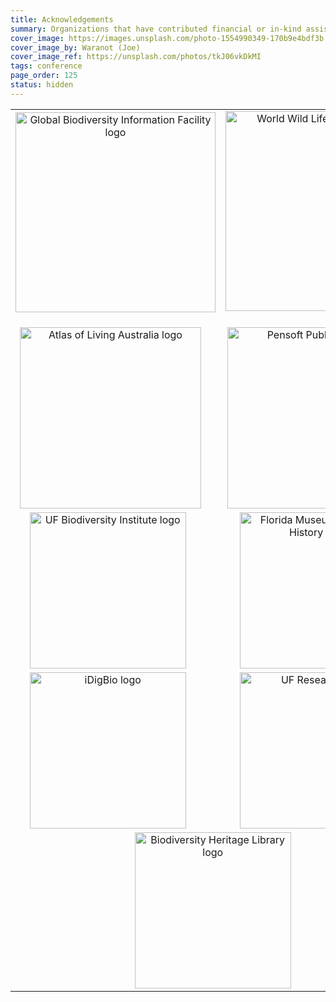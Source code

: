 ```yaml
---
title: Acknowledgements
summary: Organizations that have contributed financial or in-kind assistance to produce the conference are shown below.
cover_image: https://images.unsplash.com/photo-1554990349-170b9e4bdf3b
cover_image_by: Waranot (Joe)
cover_image_ref: https://unsplash.com/photos/tkJ06vkDkMI
tags: conference
page_order: 125
status: hidden
---
```



<table border="0">
<tbody>
<tr>
<td style="text-align: center; vertical-align: middle;" colspan="1"><a href="https://gbif.org"> <img src="https://static.tdwg.org/sponsors/gbif-2015.png" alt="Global Biodiversity Information Facility logo" width="320" height="" style="vertical-align: middle;" /></a><img src="https://static.tdwg.org/sponsors/1-gold.png" width="16" height="16" style="vertical-align: bottom;" /></td>
<td style="text-align: center; vertical-align: middle;" colspan="1"><a href="https://www.worldwildlife.org/initiatives/science"> <img src="https://static.tdwg.org/sponsors/wwf-science-whitebkgd.png" alt="World Wild Life Fund - Science" width="320" height="" style="vertical-align: middle;" /></a>&nbsp;&nbsp;<img src="https://static.tdwg.org/sponsors/1-gold.png" width="16" height="16" style="vertical-align: bottom;" /></td>
</tr>
<tr>
<td style="text-align: center; vertical-align: middle;" colspan="1"><a href="https://ala.org.au"> <img src="https://static.tdwg.org/sponsors/ala-logo-stacked-rgb-crop.png" alt="Atlas of Living Australia logo" width="290" height="" style="vertical-align: middle;" /></a><img src="https://static.tdwg.org/sponsors/2-silver.png" width="16" height="16" style="vertical-align: bottom; /"></td>
<td style="text-align: center; vertical-align: middle;" colspan="1"><a href="https://pensoft.net"><img src="https://static.tdwg.org/sponsors/pensoft-logo.png" alt="Pensoft Publishers logo" width="290" height="" style="vertical-align: middle;" /></a>&nbsp;&nbsp;<img src="https://static.tdwg.org/sponsors/2-silver.png" width="16" height="16" style="vertical-align: bottom;" /></td>
</tr>
<tr>
<td style="text-align: center; vertical-align: middle;" colspan="1"><a href="https://biodiversity.research.ufl.edu/"><img src="https://static.tdwg.org/sponsors/uf-biodiversity-institute.png" alt="UF Biodiversity Institute logo" width="250" height="" style="vertical-align: middle;" /></a>&nbsp;&nbsp;<img src="https://static.tdwg.org/sponsors/3-bronze.png" width="16" height="16" style="vertical-align: bottom;" /></td>
<td style="text-align: center; vertical-align: middle;" colspan="1"><a href="https://www.floridamuseum.ufl.edu/"> <img src="https://static.tdwg.org/sponsors/flmnh.png" alt="Florida Museum of Natural History logo" width="250" height="" style="vertical-align: middle;" /></a>&nbsp;&nbsp;<img src="https://static.tdwg.org/sponsors/3-bronze.png" width="16" height="16" style="vertical-align: bottom;" /></td>
</tr>
<tr>
<td style="text-align: center; vertical-align: middle;" colspan="1"><a href="https://www.idigbio.org/"><img src="https://static.tdwg.org/sponsors/idigbio_w799.png" alt="iDigBio logo" width="250" height="" style="vertical-align: middle;" /></a>&nbsp;&nbsp;<img src="https://static.tdwg.org/sponsors/3-bronze.png" width="16" height="16" style="vertical-align: bottom;" /></td>
<td style="text-align: center; vertical-align: middle;" colspan="1"><a href="https://research.ufl.edu/"><img src="https://static.tdwg.org/sponsors/uf-research.png" alt="UF Research logo" width="250" height="" style="vertical-align: middle;" /></a>&nbsp;&nbsp;<img src="https://static.tdwg.org/sponsors/3-bronze.png" width="16" height="16" style="vertical-align: bottom;" /></td>
</tr>
<tr>
<!-- <td style="text-align: center;" colspan="1"><a href="https://www.natural-solutions.eu/"><img src="https://static.tdwg.org/sponsors/natural-solutions-logo-et-nom.png" alt="Natural Solutions logo" width="250" height="" style="vertical-align: middle;" /></a>&nbsp;&nbsp;<img src="https://static.tdwg.org/sponsors/3-bronze.png" width="16" height="16" style="vertical-align: bottom;" /></td>
-->
<td style="text-align: center; vertical-align: middle;" colspan="2"><a href="https://biodiversitylibrary.org"><img src="https://static.tdwg.org/sponsors/bhl-combined-1024x329.png" alt="Biodiversity Heritage Library logo" width="250" height="" style="vertical-align: middle;" /></a>&nbsp;&nbsp;<img src="https://static.tdwg.org/sponsors/3-bronze.png" width="16" height="16" style="vertical-align: bottom;" /></td>
</tr>
</tbody>
</table>

